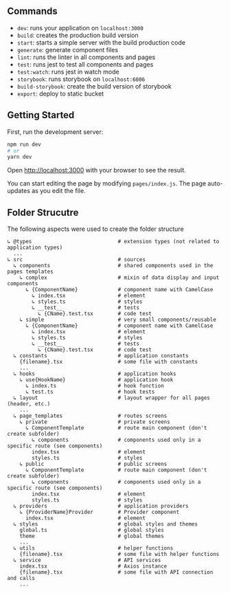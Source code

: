 ## Commands

- `dev`: runs your application on `localhost:3000`
- `build`: creates the production build version
- `start`: starts a simple server with the build production code
- `generate`: generate component files
- `lint`: runs the linter in all components and pages
- `test`: runs jest to test all components and pages
- `test:watch`: runs jest in watch mode
- `storybook`: runs storybook on `localhost:6006`
- `build-storybook`: create the build version of storybook
- `export`: deploy to static bucket

## Getting Started

First, run the development server:

```bash
npm run dev
# or
yarn dev
```

Open [http://localhost:3000](http://localhost:3000) with your browser to see the result.

You can start editing the page by modifying `pages/index.js`. The page auto-updates as you edit the file.

## Folder Strucutre

The following aspects were used to create the folder structure

```
↳ @types                            # extension types (not related to application types)
  ...
↳ src                               # sources
  ↳ components                      # shared components used in the pages templates
    ↳ complex                       # mixin of data display and input components
      ↳ {ComponentName}             # component name with CamelCase
        ↳ index.tsx                 # element
        ↳ styles.ts                 # styles
        ↳ __test__                  # tests
          ↳ {CName}.test.tsx        # code test
    ↳ simple                        # very small components/reusable
      ↳ {ComponentName}             # component name with CamelCase
        ↳ index.tsx                 # element
        ↳ styles.ts                 # styles
        ↳ __test__                  # tests
          ↳ {CName}.test.tsx        # code test
  ↳ constants                       # application constants
    {filename}.tsx                  # some file with constants
    ...
  ↳ hooks                           # application hooks
    ↳ use{HookName}                 # application hook
      ↳ index.ts                    # hook function
      ↳ test.ts                     # hook tests
  ↳ layout                          # layout wrapper for all pages (header, etc.)
    ...
  ↳ page_templates                  # routes screens
    ↳ private                       # private screens
      ↳ ComponentTemplate           # route main component (don't create subfolder)
        ↳ components                # components used only in a specific route (see components)
        index.tsx                   # element
        styles.ts                   # styles
    ↳ public                        # public screens
      ↳ ComponentTemplate           # route main component (don't create subfolder)
        ↳ components                # components used only in a specific route (see components)
        index.tsx                   # element
        styles.ts                   # styles
  ↳ providers                       # application providers
    ↳ {ProviderName}Provider        # Provider component
      index.tsx                     # element
  ↳ styles                          # global styles and themes
    global.ts                       # global styles
    theme                           # global themes
    ...
  ↳ utils                           # helper functions
    {filename}.tsx                  # some file with helper functions
  ↳ service                         # API services
    index.tsx                       # Axios instance
    {filename}.tsx                  # some file with API connection and calls
    ...
```
